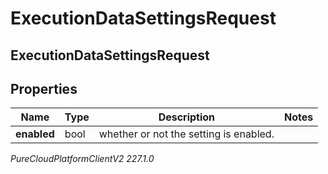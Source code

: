 # ExecutionDataSettingsRequest

## ExecutionDataSettingsRequest

## Properties

|Name | Type | Description | Notes|
|------------ | ------------- | ------------- | -------------|
| **enabled** | bool | whether or not the setting is enabled. | |



_PureCloudPlatformClientV2 227.1.0_

